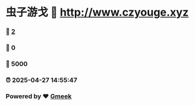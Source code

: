 # 虫子游戈 :link: http://www.czyouge.xyz 
### :page_facing_up: [2](http://www.czyouge.xyz/tag.html) 
### :speech_balloon: 0 
### :hibiscus: 5000 
### :alarm_clock: 2025-04-27 14:55:47 
### Powered by :heart: [Gmeek](https://github.com/Meekdai/Gmeek)
